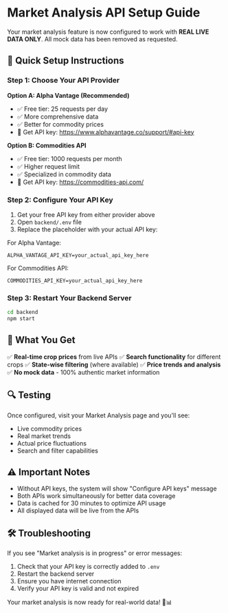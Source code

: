# Market Analysis API Setup Guide

Your market analysis feature is now configured to work with **REAL LIVE DATA ONLY**. All mock data has been removed as requested.

## 🔧 Quick Setup Instructions

### Step 1: Choose Your API Provider

**Option A: Alpha Vantage (Recommended)**

- ✅ Free tier: 25 requests per day
- ✅ More comprehensive data
- ✅ Better for commodity prices
- 📝 Get API key: https://www.alphavantage.co/support/#api-key

**Option B: Commodities API**

- ✅ Free tier: 1000 requests per month
- ✅ Higher request limit
- ✅ Specialized in commodity data
- 📝 Get API key: https://commodities-api.com/

### Step 2: Configure Your API Key

1. Get your free API key from either provider above
2. Open `backend/.env` file
3. Replace the placeholder with your actual API key:

For Alpha Vantage:

```
ALPHA_VANTAGE_API_KEY=your_actual_api_key_here
```

For Commodities API:

```
COMMODITIES_API_KEY=your_actual_api_key_here
```

### Step 3: Restart Your Backend Server

```bash
cd backend
npm start
```

## 🚀 What You Get

✅ **Real-time crop prices** from live APIs
✅ **Search functionality** for different crops
✅ **State-wise filtering** (where available)
✅ **Price trends and analysis**
✅ **No mock data** - 100% authentic market information

## 🔍 Testing

Once configured, visit your Market Analysis page and you'll see:

- Live commodity prices
- Real market trends
- Actual price fluctuations
- Search and filter capabilities

## ⚠️ Important Notes

- Without API keys, the system will show "Configure API keys" message
- Both APIs work simultaneously for better data coverage
- Data is cached for 30 minutes to optimize API usage
- All displayed data will be live from the APIs

## 🛠️ Troubleshooting

If you see "Market analysis is in progress" or error messages:

1. Check that your API key is correctly added to `.env`
2. Restart the backend server
3. Ensure you have internet connection
4. Verify your API key is valid and not expired

Your market analysis is now ready for real-world data! 🌾📊
